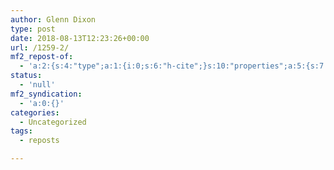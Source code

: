 ```yaml
---
author: Glenn Dixon
type: post
date: 2018-08-13T12:23:26+00:00
url: /1259-2/
mf2_repost-of:
  - 'a:2:{s:4:"type";a:1:{i:0;s:6:"h-cite";}s:10:"properties";a:5:{s:7:"summary";a:1:{i:0;s:202:"I mean, it seems pretty obvious when you put it like that, right? But how many families, when an introvert sibling or child makes an effort to socialize, snarkily say, “So, you’ve decided to join...";}s:4:"name";a:1:{i:0;s:43:"Do not punish the behaviour you want to see";}s:3:"url";a:1:{i:0;s:90:"https://olofahere.tumblr.com/post/170223372038/do-not-punish-the-behaviour-you-want-to-see";}s:11:"publication";a:1:{i:0;s:34:"Olofa, purveyor of fluff and angst";}s:8:"featured";a:1:{i:0;s:58:"https://assets.tumblr.com/images/og/fb_landscape_share.png";}}}'
status:
  - 'null'
mf2_syndication:
  - 'a:0:{}'
categories:
  - Uncategorized
tags:
  - reposts

---
```

